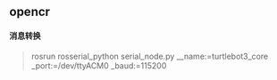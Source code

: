 ## opencr

#### 消息转换
> rosrun rosserial_python serial_node.py __name:=turtlebot3_core _port:=/dev/ttyACM0 _baud:=115200
